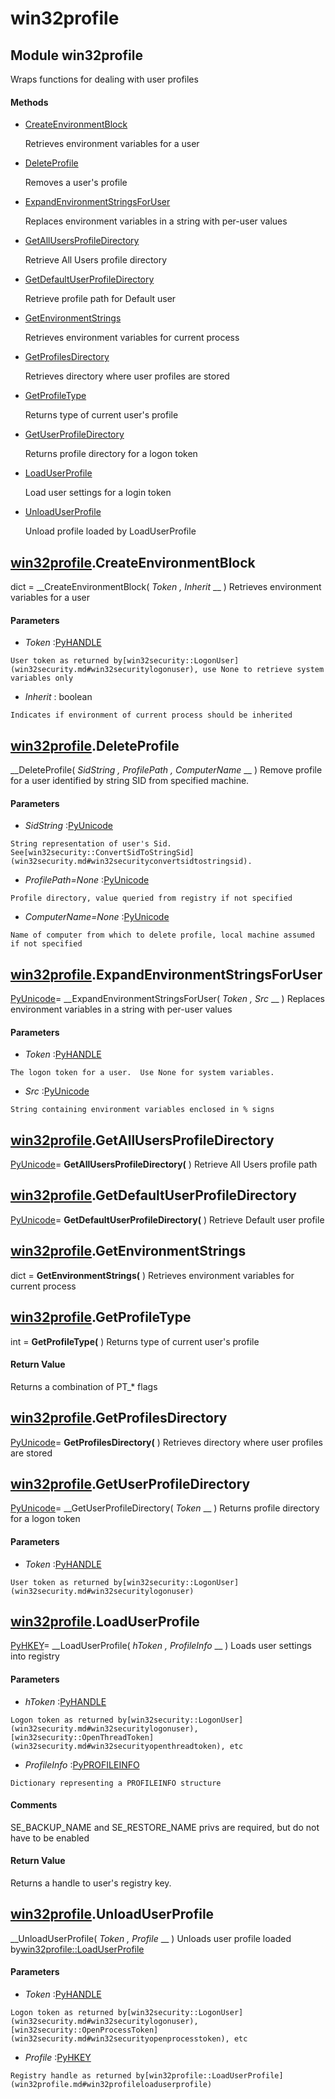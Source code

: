 # win32profile

## Module win32profile

Wraps functions for dealing with user profiles

#### Methods


  - [CreateEnvironmentBlock](win32profile.md#win32profilecreateenvironmentblock)

    Retrieves environment variables for a user&nbsp;

  - [DeleteProfile](win32profile.md#win32profiledeleteprofile)

    Removes a user's profile&nbsp;

  - [ExpandEnvironmentStringsForUser](win32profile.md#win32profileexpandenvironmentstringsforuser)

    Replaces environment variables in a string with per-user values&nbsp;

  - [GetAllUsersProfileDirectory](win32profile.md#win32profilegetallusersprofiledirectory)

    Retrieve All Users profile directory&nbsp;

  - [GetDefaultUserProfileDirectory](win32profile.md#win32profilegetdefaultuserprofiledirectory)

    Retrieve profile path for Default user&nbsp;

  - [GetEnvironmentStrings](win32profile.md#win32profilegetenvironmentstrings)

    Retrieves environment variables for current process&nbsp;

  - [GetProfilesDirectory](win32profile.md#win32profilegetprofilesdirectory)

    Retrieves directory where user profiles are stored&nbsp;

  - [GetProfileType](win32profile.md#win32profilegetprofiletype)

    Returns type of current user's profile&nbsp;

  - [GetUserProfileDirectory](win32profile.md#win32profilegetuserprofiledirectory)

    Returns profile directory for a logon token&nbsp;

  - [LoadUserProfile](win32profile.md#win32profileloaduserprofile)

    Load user settings for a login token&nbsp;

  - [UnloadUserProfile](win32profile.md#win32profileunloaduserprofile)

    Unload profile loaded by LoadUserProfile&nbsp;

## [win32profile](#win32profile).CreateEnvironmentBlock

dict = __CreateEnvironmentBlock( *Token*  *, Inherit* __ )
Retrieves environment variables for a user

#### Parameters


  -  *Token* :[PyHANDLE](#pyhandle)

    User token as returned by[win32security::LogonUser](win32security.md#win32securitylogonuser), use None to retrieve system variables only

  -  *Inherit* : boolean

    Indicates if environment of current process should be inherited

## [win32profile](#win32profile).DeleteProfile

 __DeleteProfile( *SidString*  *, ProfilePath*  *, ComputerName* __ )
Remove profile for a user identified by string SID from specified machine.

#### Parameters


  -  *SidString* :[PyUnicode](#pyunicode)

    String representation of user's Sid.  See[win32security::ConvertSidToStringSid](win32security.md#win32securityconvertsidtostringsid).

  -  *ProfilePath=None* :[PyUnicode](#pyunicode)

    Profile directory, value queried from registry if not specified

  -  *ComputerName=None* :[PyUnicode](#pyunicode)

    Name of computer from which to delete profile, local machine assumed if not specified

## [win32profile](#win32profile).ExpandEnvironmentStringsForUser

[PyUnicode](#pyunicode)= __ExpandEnvironmentStringsForUser( *Token*  *, Src* __ )
Replaces environment variables in a string with per-user values

#### Parameters


  -  *Token* :[PyHANDLE](#pyhandle)

    The logon token for a user.  Use None for system variables.

  -  *Src* :[PyUnicode](#pyunicode)

    String containing environment variables enclosed in % signs

## [win32profile](#win32profile).GetAllUsersProfileDirectory

[PyUnicode](#pyunicode)= __GetAllUsersProfileDirectory(__ )
Retrieve All Users profile path

## [win32profile](#win32profile).GetDefaultUserProfileDirectory

[PyUnicode](#pyunicode)= __GetDefaultUserProfileDirectory(__ )
Retrieve Default user profile

## [win32profile](#win32profile).GetEnvironmentStrings

dict = __GetEnvironmentStrings(__ )
Retrieves environment variables for current process

## [win32profile](#win32profile).GetProfileType

int = __GetProfileType(__ )
Returns type of current user's profile

#### Return Value
Returns a combination of PT_* flags

## [win32profile](#win32profile).GetProfilesDirectory

[PyUnicode](#pyunicode)= __GetProfilesDirectory(__ )
Retrieves directory where user profiles are stored

## [win32profile](#win32profile).GetUserProfileDirectory

[PyUnicode](#pyunicode)= __GetUserProfileDirectory( *Token* __ )
Returns profile directory for a logon token

#### Parameters


  -  *Token* :[PyHANDLE](#pyhandle)

    User token as returned by[win32security::LogonUser](win32security.md#win32securitylogonuser)

## [win32profile](#win32profile).LoadUserProfile

[PyHKEY](#pyhkey)= __LoadUserProfile( *hToken*  *, ProfileInfo* __ )
Loads user settings into registry

#### Parameters


  -  *hToken* :[PyHANDLE](#pyhandle)

    Logon token as returned by[win32security::LogonUser](win32security.md#win32securitylogonuser),[win32security::OpenThreadToken](win32security.md#win32securityopenthreadtoken), etc

  -  *ProfileInfo* :[PyPROFILEINFO](#pyprofileinfo)

    Dictionary representing a PROFILEINFO structure

#### Comments
SE_BACKUP_NAME and SE_RESTORE_NAME privs are required, but do not have to be enabled

#### Return Value
Returns a handle to user's registry key.

## [win32profile](#win32profile).UnloadUserProfile

 __UnloadUserProfile( *Token*  *, Profile* __ )
Unloads user profile loaded by[win32profile::LoadUserProfile](win32profile.md#win32profileloaduserprofile)

#### Parameters


  -  *Token* :[PyHANDLE](#pyhandle)

    Logon token as returned by[win32security::LogonUser](win32security.md#win32securitylogonuser),[win32security::OpenProcessToken](win32security.md#win32securityopenprocesstoken), etc

  -  *Profile* :[PyHKEY](#pyhkey)

    Registry handle as returned by[win32profile::LoadUserProfile](win32profile.md#win32profileloaduserprofile)